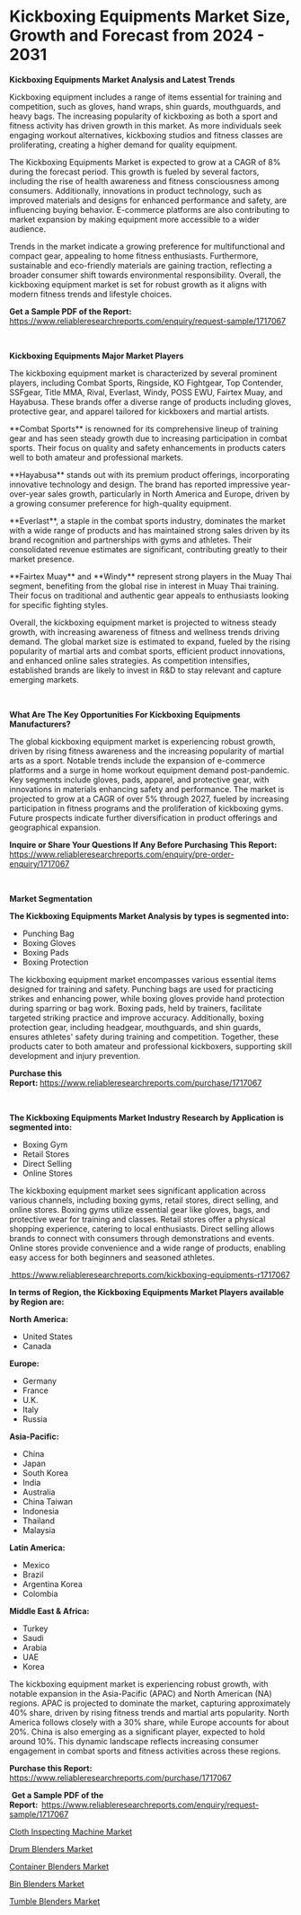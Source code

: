 <p><h1>Kickboxing Equipments Market Size, Growth and Forecast from 2024 - 2031</h1></p><p><strong>Kickboxing Equipments Market Analysis and Latest Trends</strong></p>
<p><p>Kickboxing equipment includes a range of items essential for training and competition, such as gloves, hand wraps, shin guards, mouthguards, and heavy bags. The increasing popularity of kickboxing as both a sport and fitness activity has driven growth in this market. As more individuals seek engaging workout alternatives, kickboxing studios and fitness classes are proliferating, creating a higher demand for quality equipment.</p><p>The Kickboxing Equipments Market is expected to grow at a CAGR of 8% during the forecast period. This growth is fueled by several factors, including the rise of health awareness and fitness consciousness among consumers. Additionally, innovations in product technology, such as improved materials and designs for enhanced performance and safety, are influencing buying behavior. E-commerce platforms are also contributing to market expansion by making equipment more accessible to a wider audience. </p><p>Trends in the market indicate a growing preference for multifunctional and compact gear, appealing to home fitness enthusiasts. Furthermore, sustainable and eco-friendly materials are gaining traction, reflecting a broader consumer shift towards environmental responsibility. Overall, the kickboxing equipment market is set for robust growth as it aligns with modern fitness trends and lifestyle choices.</p></p>
<p><strong>Get a Sample PDF of the Report:&nbsp;</strong> <a href="https://www.reliableresearchreports.com/enquiry/request-sample/1717067?utm_campaign=7&utm_medium=2&utm_source=Github&utm_content=ia&utm_term=28122024&utm_id=kickboxing-equipments">https://www.reliableresearchreports.com/enquiry/request-sample/1717067</a></p>
<p>&nbsp;</p>
<p><strong>Kickboxing Equipments Major Market Players</strong></p>
<p><p>The kickboxing equipment market is characterized by several prominent players, including Combat Sports, Ringside, KO Fightgear, Top Contender, SSFgear, Title MMA, Rival, Everlast, Windy, POSS EWU, Fairtex Muay, and Hayabusa. These brands offer a diverse range of products including gloves, protective gear, and apparel tailored for kickboxers and martial artists.</p><p>**Combat Sports** is renowned for its comprehensive lineup of training gear and has seen steady growth due to increasing participation in combat sports. Their focus on quality and safety enhancements in products caters well to both amateur and professional markets. </p><p>**Hayabusa** stands out with its premium product offerings, incorporating innovative technology and design. The brand has reported impressive year-over-year sales growth, particularly in North America and Europe, driven by a growing consumer preference for high-quality equipment.</p><p>**Everlast**, a staple in the combat sports industry, dominates the market with a wide range of products and has maintained strong sales driven by its brand recognition and partnerships with gyms and athletes. Their consolidated revenue estimates are significant, contributing greatly to their market presence.</p><p>**Fairtex Muay** and **Windy** represent strong players in the Muay Thai segment, benefiting from the global rise in interest in Muay Thai training. Their focus on traditional and authentic gear appeals to enthusiasts looking for specific fighting styles.</p><p>Overall, the kickboxing equipment market is projected to witness steady growth, with increasing awareness of fitness and wellness trends driving demand. The global market size is estimated to expand, fueled by the rising popularity of martial arts and combat sports, efficient product innovations, and enhanced online sales strategies. As competition intensifies, established brands are likely to invest in R&D to stay relevant and capture emerging markets.</p></p>
<p>&nbsp;</p>
<p><strong>What Are The Key Opportunities For Kickboxing Equipments Manufacturers?</strong></p>
<p><p>The global kickboxing equipment market is experiencing robust growth, driven by rising fitness awareness and the increasing popularity of martial arts as a sport. Notable trends include the expansion of e-commerce platforms and a surge in home workout equipment demand post-pandemic. Key segments include gloves, pads, apparel, and protective gear, with innovations in materials enhancing safety and performance. The market is projected to grow at a CAGR of over 5% through 2027, fueled by increasing participation in fitness programs and the proliferation of kickboxing gyms. Future prospects indicate further diversification in product offerings and geographical expansion.</p></p>
<p><strong>Inquire or Share Your Questions If Any Before Purchasing This Report:</strong> <a href="https://www.reliableresearchreports.com/enquiry/pre-order-enquiry/1717067?utm_campaign=7&utm_medium=2&utm_source=Github&utm_content=ia&utm_term=28122024&utm_id=kickboxing-equipments">https://www.reliableresearchreports.com/enquiry/pre-order-enquiry/1717067</a></p>
<p>&nbsp;</p>
<p><strong>Market Segmentation</strong></p>
<p><strong>The Kickboxing Equipments Market Analysis by types is segmented into:</strong></p>
<p><ul><li>Punching Bag</li><li>Boxing Gloves</li><li>Boxing Pads</li><li>Boxing Protection</li></ul></p>
<p><p>The kickboxing equipment market encompasses various essential items designed for training and safety. Punching bags are used for practicing strikes and enhancing power, while boxing gloves provide hand protection during sparring or bag work. Boxing pads, held by trainers, facilitate targeted striking practice and improve accuracy. Additionally, boxing protection gear, including headgear, mouthguards, and shin guards, ensures athletes' safety during training and competition. Together, these products cater to both amateur and professional kickboxers, supporting skill development and injury prevention.</p></p>
<p><strong>Purchase this Report:&nbsp;</strong><a href="https://www.reliableresearchreports.com/purchase/1717067?utm_campaign=7&utm_medium=2&utm_source=Github&utm_content=ia&utm_term=28122024&utm_id=kickboxing-equipments">https://www.reliableresearchreports.com/purchase/1717067</a></p>
<p>&nbsp;</p>
<p><strong>The Kickboxing Equipments Market Industry Research by Application is segmented into:</strong></p>
<p><ul><li>Boxing Gym</li><li>Retail Stores</li><li>Direct Selling</li><li>Online Stores</li></ul></p>
<p><p>The kickboxing equipment market sees significant application across various channels, including boxing gyms, retail stores, direct selling, and online stores. Boxing gyms utilize essential gear like gloves, bags, and protective wear for training and classes. Retail stores offer a physical shopping experience, catering to local enthusiasts. Direct selling allows brands to connect with consumers through demonstrations and events. Online stores provide convenience and a wide range of products, enabling easy access for both beginners and seasoned athletes.</p></p>
<p><a href="https://www.reliableresearchreports.com/kickboxing-equipments-r1717067?utm_campaign=7&utm_medium=2&utm_source=Github&utm_content=ia&utm_term=28122024&utm_id=kickboxing-equipments">&nbsp;https://www.reliableresearchreports.com/kickboxing-equipments-r1717067</a></p>
<p><strong>In terms of Region, the Kickboxing Equipments Market Players available by Region are:</strong></p>
<p>
    <p> <strong> North America: </strong>
        <ul>
            <li>United States</li>
            <li>Canada</li>
        </ul>
        </p> 
    <p> <strong> Europe: </strong>
        <ul>
            <li>Germany</li>
            <li>France</li>
            <li>U.K.</li>
            <li>Italy</li>
            <li>Russia</li>
        </ul>
        </p> 
    <p> <strong> Asia-Pacific: </strong>
        <ul>
            <li>China</li>
            <li>Japan</li>
            <li>South Korea</li>
            <li>India</li>
            <li>Australia</li>
            <li>China Taiwan</li>
            <li>Indonesia</li>
            <li>Thailand</li>
            <li>Malaysia</li>
        </ul>
        </p> 
    <p> <strong> Latin America: </strong>
        <ul>
            <li>Mexico</li>
            <li>Brazil</li>
            <li>Argentina Korea</li>
            <li>Colombia</li>
        </ul>
        </p> 
    <p> <strong> Middle East & Africa: </strong>
        <ul>
            <li>Turkey</li>
            <li>Saudi</li>
            <li>Arabia</li>
            <li>UAE</li>
            <li>Korea</li>
        </ul>
    </p>
    </p>
<p><p>The kickboxing equipment market is experiencing robust growth, with notable expansion in the Asia-Pacific (APAC) and North American (NA) regions. APAC is projected to dominate the market, capturing approximately 40% share, driven by rising fitness trends and martial arts popularity. North America follows closely with a 30% share, while Europe accounts for about 20%. China is also emerging as a significant player, expected to hold around 10%. This dynamic landscape reflects increasing consumer engagement in combat sports and fitness activities across these regions.</p></p>
<p><strong>Purchase this Report: </strong><a href="https://www.reliableresearchreports.com/purchase/1717067?utm_campaign=7&utm_medium=2&utm_source=Github&utm_content=ia&utm_term=28122024&utm_id=kickboxing-equipments">https://www.reliableresearchreports.com/purchase/1717067</a></p>
<p>&nbsp;<strong>Get a Sample PDF of the Report:&nbsp;&nbsp;</strong><a href="https://www.reliableresearchreports.com/enquiry/request-sample/1717067?utm_campaign=7&utm_medium=2&utm_source=Github&utm_content=ia&utm_term=28122024&utm_id=kickboxing-equipments">https://www.reliableresearchreports.com/enquiry/request-sample/1717067</a></p>
<p><strong></strong></p>
<p><p><a href="https://github.com/oliveroste6/Market-Research-Report-List-1/blob/main/cloth-inspecting-machine-market.md?utm_campaign=7&utm_medium=2&utm_source=Github&utm_content=ia&utm_term=28122024&utm_id=kickboxing-equipments">Cloth Inspecting Machine Market</a></p><p><a href="https://github.com/FahadAhmed223/Market-Research-Report-List-1/blob/main/drum-blenders-market.md?utm_campaign=7&utm_medium=2&utm_source=Github&utm_content=ia&utm_term=28122024&utm_id=kickboxing-equipments">Drum Blenders Market</a></p><p><a href="https://github.com/NargisHussain432/Market-Research-Report-List-1/blob/main/container-blenders-market.md?utm_campaign=7&utm_medium=2&utm_source=Github&utm_content=ia&utm_term=28122024&utm_id=kickboxing-equipments">Container Blenders Market</a></p><p><a href="https://github.com/sherikacas30/Market-Research-Report-List-1/blob/main/bin-blenders-market.md?utm_campaign=7&utm_medium=2&utm_source=Github&utm_content=ia&utm_term=28122024&utm_id=kickboxing-equipments">Bin Blenders Market</a></p><p><a href="https://github.com/angelajermaine/Market-Research-Report-List-5/blob/main/tumble-blenders-market.md?utm_campaign=7&utm_medium=2&utm_source=Github&utm_content=ia&utm_term=28122024&utm_id=kickboxing-equipments">Tumble Blenders Market</a></p></p>